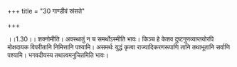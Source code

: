 +++
title = "30 गाण्डीवं स्रंसते"

+++
  
  
।।1.30।। शक्नोमीति। अवस्थातुं न च समर्थोऽस्मीति भावः। किञ्च हे केशव
दुष्टगुणव्याप्तयोरपि मोक्षदायक विपरीतानि निमित्तानि पश्यामि। असमर्थः
युद्धं कृत्वा राज्यादिकरणरूपाणि तानि तथाभूतानि सर्वाणि पश्यामि।
भगवदीयस्य तथात्वमनुचितमिति भावः।  
  
  
  
